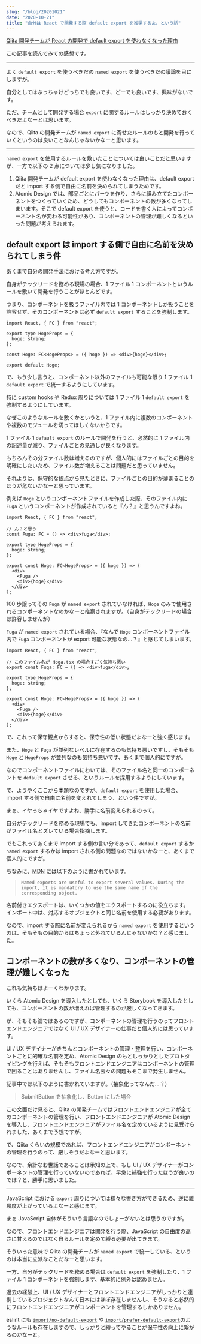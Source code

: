 ```yaml
---
slug: "/blog/20201021"
date: "2020-10-21"
title: "自分は React で開発する際 default export を推奨するよ、という話"
---
```


[Qiita 開発チームが React の開発で default export を使わなくなった理由](https://qiita.com/ohakutsu/items/218939c93c8fc8620d77)

この記事を読んでみての感想です。

---

よく `default export` を使うべきだの `named export` を使うべきだの議論を目にしますが。

自分としてはぶっちゃけどっちでも良いです、どーでも良いです、興味がないです。

ただ、チームとして開発する場合 `export` に関するルールはしっかり決めておくべきだよなーとは思います。

なので、Qiita の開発チームが `named export` に寄せたルールのもと開発を行っていくというのは良いことなんじゃないかなーと思います。

---

`named export` を使用するルールを敷いたことについては良いことだと思いますが、一方で以下の 2 点については少し気になりました。

1. Qiita 開発チームが default export を使わなくなった理由は、default export だと import する側で自由に名前を決められてしまうためです。
2. Atomic Design では、部品ごとにパーツを作り、さらに組み立てたコンポーネントをつくっていくため、どうしてもコンポーネントの数が多くなってしまいます。そこで default export を使うと、コードを書く人によってコンポーネント名が変わる可能性があり、コンポーネントの管理が難しくなるといった問題が考えられます。

## default export は import する側で自由に名前を決められてしまう件

あくまで自分の開発手法における考え方ですが。

自身がテックリードを務める現場の場合、1 ファイル 1 コンポーネントというルールを敷いて開発を行うことがほとんどです。

つまり、コンポーネントを扱うファイル内では 1 コンポーネントしか扱うことを許容せず、そのコンポーネントは必ず `default export` することを強制します。

```tsx
import React, { FC } from "react";

export type HogeProps = {
  hoge: string;
};

const Hoge: FC<HogeProps> = ({ hoge }) => <div>{hoge}</div>;

export default Hoge;
```

で、もう少し言うと、コンポーネント以外のファイルも可能な限り 1 ファイル 1 `default export` で統一するようにしています。

特に custom hooks や Redux 周りについては 1 ファイル 1 `default export` を強制するようにしています。

なぜこのようなルールを敷くかというと、1 ファイル内に複数のコンポーネントや複数のモジュールを切ってほしくないからです。

1 ファイル 1 `default export` のルールで開発を行うと、必然的に 1 ファイル内の記述量が減り、ファイルごとの見通しが良くなります。

もちろんその分ファイル数は増えるのですが、個人的にはファイルごとの目的を明確にしたいため、ファイル数が増えることは問題だと思っていません。

それよりは、保守的な観点から見たときに、ファイルごとの目的が薄まることのほうが危ないかなーと思っています。

例えば `Hoge` というコンポーネントファイルを作成した際、そのファイル内に `Fuga` というコンポーネントが作成されていると『ん？』と思うんですよね。

```tsx
import React, { FC } from "react";

// ん？と思う
const Fuga: FC = () => <div>fuga</div>;

export type HogeProps = {
  hoge: string;
};

export const Hoge: FC<HogeProps> = ({ hoge }) => (
  <div>
    <Fuga />
    <div>{hoge}</div>
  </div>
);
```

100 歩譲ってその `Fuga` が `named export` されていなければ、`Hoge` のみで使用されるコンポーネントなのかなーと推察されますが。（自身がテックリードの場合は許容しませんが）

`Fuga` が `named export` されている場合、『なんで `Hoge` コンポーネントファイル内で `Fuga` コンポーネントが export 可能な状態なの…？』と感じてしまいます。

```tsx
import React, { FC } from "react";

// このファイル名が Hoga.tsx の場合すごく気持ち悪い
export const Fuga: FC = () => <div>fuga</div>;

export type HogeProps = {
  hoge: string;
};

export const Hoge: FC<HogeProps> = ({ hoge }) => (
  <div>
    <Fuga />
    <div>{hoge}</div>
  </div>
);
```

で、これって保守観点からすると、保守性の低い状態だよなーと強く感じます。

また、`Hoge` と `Fuga` が並列なレベルに存在するのも気持ち悪いですし、そもそも `Hoge` と `HogeProps` が並列なのも気持ち悪いです、あくまで個人的にですが。

なのでコンポーネントファイルにおいては、そのファイル名と同一のコンポーネントを `default export` させる、というルールを採用するようにしています。

で、ようやくここから本題なのですが、`default export` を使用した場合、import する側で自由に名前を変えれてしまう、という件ですが。

まぁ、イヤっちゃイヤですよね、勝手に名前変えられるのって。

自分がテックリードを務める現場でも、import してきたコンポーネントの名前がファイル名とズレている場合指摘します。

でもこれってあくまで import する側の言い分であって、`default export` するか `named export` するかは import される側の問題なのではないかなーと、あくまで個人的にですが。

ちなみに、[MDN](https://developer.mozilla.org/en-US/docs/web/javascript/reference/statements/export) には以下のように書かれています。

> `Named exports are useful to export several values. During the import, it is mandatory to use the same name of the corresponding object.`

名前付きエクスポートは、いくつかの値をエクスポートするのに役立ちます。 インポート中は、対応するオブジェクトと同じ名前を使用する必要があります。

なので、import する際に名前が変えられるから `named export` を使用するというのは、そもそもの目的からはちょっと外れているんじゃないかな？と感じました。

## コンポーネントの数が多くなり、コンポーネントの管理が難しくなった

これも気持ちはよーくわかります。

いくら Atomic Design を導入したとしても、いくら Storybook を導入したとしても、コンポーネントの数が増えれば管理するのが厳しくなってきます。

が、そもそも論ではあるのですが、コンポーネントの管理を行うのってフロントエンドエンジニアではなく UI / UX デザイナーの仕事だと個人的には思っています。

UI / UX デザイナーがきちんとコンポーネントの管理・整理を行い、コンポーネントごとに的確な名前を定め、Atomic Design のもとしっかりとしたプロトタイピングを行えば、そもそもフロントエンドエンジニアはコンポーネントの管理で困ることはありませんし、ファイル名云々の問題もそこまで発生しません。

記事中では以下のように書かれていますが。（抽象化ってなんだ…？）

> SubmitButton を抽象化し、Button にした場合

この文面だけ見ると、Qiita の開発チームではフロントエンドエンジニアが全てのコンポーネントの管理を行い、フロントエンドエンジニアが Atomic Design を導入し、フロントエンドエンジニアがファイル名を定めているように見受けられました、あくまで予想ですが。

で、Qiita くらいの規模であれば、フロントエンドエンジニアがコンポーネントの管理を行うのって、厳しそうだよなーと思います。

なので、余計なお世話であることは承知の上で、もし UI / UX デザイナーがコンポーネントの管理を行っていないのであれば、早急に補強を行ったほうが良いのでは？と、勝手に思いました。

---

JavaScript における `export` 周りについては様々な書き方ができるため、逆に難易度が上がっているよなーと感じます。

まぁ JavaScript 自体がそういう言語なのでしょーがないとは思うのですが。

なので、フロントエンドエンジニアは開発を行う際、JavaScript の自由度の高さに甘えるのではなく自らルールを定めて縛る必要が出てきます。

そういった意味で Qiita の開発チームが `named export` で統一している、というのは本当に立派なことだなーと思います。

一方、自分がテックリードを務める場合は `default export` を強制したり、1 ファイル 1 コンポーネントを強制します、基本的に例外は認めません。

過去の経験上、UI / UX デザイナーとフロントエンドエンジニアがしっかりと連携しているプロジェクトなんて日本にはほぼ存在しませんし、そうなると必然的にフロントエンドエンジニアがコンポーネントを管理するしかありません。

eslint にも [`import/no-default-export`](https://github.com/benmosher/eslint-plugin-import/blob/master/docs/rules/no-default-export.md) や [`import/prefer-default-export`](https://github.com/benmosher/eslint-plugin-import/blob/master/docs/rules/prefer-default-export.md)のようなルールも存在しますので、しっかりと縛ってやることが保守性の向上に繋がるのかなーと。
